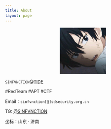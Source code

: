 ```yaml
---
title: About
layout: page
---
```


<center>
<img src="assets/sin.png" width="150px" height="150px">
</center>

`SINFVNCTION`@[TIDE](http://tidesec.com/)

#RedTeam #APT #CTF

Email：`sinfvnction[@]sdsecurity.org.cn`

TG:   [@SINFVNCTION](https://t.me/SINFVNCTION)

坐标：山东 · 济南